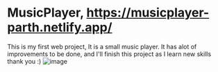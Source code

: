 # MusicPlayer, https://musicplayer-parth.netlify.app/
This is my first web project, It is a small music player. 
It has alot of improvements to be done, and I'll finish this project as I learn new skills 
thank you :)
![image](https://user-images.githubusercontent.com/105568566/219558149-b220a765-3527-480a-bf29-af57fdf81a34.png)

